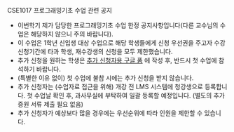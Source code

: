 CSE1017 프로그래밍기초 수업 관련 공지
- 이번학기 제가 담당한 프로그래밍기초 수업 한정 공지사항입니다(다른 교수님의 수업은 해당하지 않으니 주의 바랍니다).
- 이 수업은 1학년 신입생 대상 수업으로 해당 학생들에게 신청 우선권을 주고자 수강신청기간에 타과 학생, 재수강생의 신청을 모두 제한했습니다.
- 추가 신청을 원하는 학생은 [추가 신청자용 구글 폼](https://forms.gle/o1RGviHPm6bYuSg87) 에 작성 후, 반드시 첫 수업에 참석하기 바랍니다.
- (특별한 이유 없이) 첫 수업에 불참 시에는 추가 신청을 받지 않습니다.
- 추가 신청자는 (수업자료 접근을 위해) 개강 전 LMS 시스템에 청강생으로 등록합니다. 첫 수업날 확인 후, 과사무실에 부탁하여 일괄 등록할 예정입니다. (별도의 추가증원 서류 제출 필요 없음)
- 추가 신청자가 예상보다 많을 경우에는 우선순위에 따라 인원을 제한할 수 있습니다.

